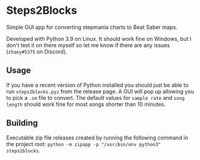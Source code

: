 # Steps2Blocks

Simple GUI app for converting stepmania charts to Beat Saber maps.

Developed with Python 3.9 on Linux. It should work fine on Windows, but I don't test it on there myself so let me know
if there are any issues (`zhaey#5375` on Discord).

## Usage

If you have a recent version of Python installed you should just be able to run `steps2blocks.pyz` from the release
page. A GUI will pop up allowing you to pick a `.sm` file to convert. The default values for `sample rate`
and `song length` should work fine for most songs shorter than 10 minutes.

## Building

Executable zip file releases created by running the following command in the project
root: `python -m zipapp -p "/usr/bin/env python3" steps2blocks`.
